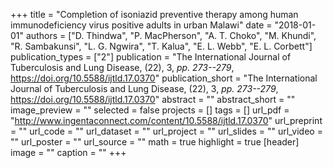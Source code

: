 +++
title = "Completion of isoniazid preventive therapy among human immunodeficiency virus positive adults in urban Malawi"
date = "2018-01-01"
authors = ["D. Thindwa", "P. MacPherson", "A. T. Choko", "M. Khundi", "R. Sambakunsi", "L. G. Ngwira", "T. Kalua", "E. L. Webb", "E. L. Corbett"]
publication_types = ["2"]
publication = "The International Journal of Tuberculosis and Lung Disease, (22), 3, _pp. 273--279_, https://doi.org/10.5588/ijtld.17.0370"
publication_short = "The International Journal of Tuberculosis and Lung Disease, (22), 3, _pp. 273--279_, https://doi.org/10.5588/ijtld.17.0370"
abstract = ""
abstract_short = ""
image_preview = ""
selected = false
projects = []
tags = []
url_pdf = "http://www.ingentaconnect.com/content/10.5588/ijtld.17.0370"
url_preprint = ""
url_code = ""
url_dataset = ""
url_project = ""
url_slides = ""
url_video = ""
url_poster = ""
url_source = ""
math = true
highlight = true
[header]
image = ""
caption = ""
+++
